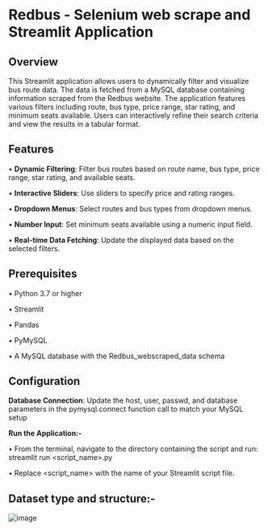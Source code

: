 # **Redbus - Selenium web scrape and Streamlit Application**

## Overview

  This Streamlit application allows users to dynamically filter and visualize bus route data. The data is fetched from a MySQL database containing information scraped from the Redbus website. The application features various filters including route, bus type, price range, star rating, and minimum seats available. Users can interactively refine their search criteria and view the results in a tabular format.

## Features

•	**Dynamic Filtering**: Filter bus routes based on route name, bus type, price range, star rating, and available seats.

•	**Interactive Sliders**: Use sliders to specify price and rating ranges.

•	**Dropdown Menus**: Select routes and bus types from dropdown menus.

•	**Number Input**: Set minimum seats available using a numeric input field.

•	**Real-time Data Fetching**: Update the displayed data based on the selected filters.

## Prerequisites

•	Python 3.7 or higher

•	Streamlit

•	Pandas

•	PyMySQL

•	A MySQL database with the Redbus_webscraped_data schema

## Configuration

**Database Connection**: Update the host, user, passwd, and database parameters in the pymysql.connect function call to match your MySQL setup

**Run the Application:-**

•	From the terminal, navigate to the directory containing the script and run: streamlit run <script_name>.py

•	Replace <script_name> with the name of your Streamlit script file.

## **Dataset type and structure:-**

![image](https://github.com/user-attachments/assets/a1afaf5b-d6ee-410a-abf8-6655347fb68e)
